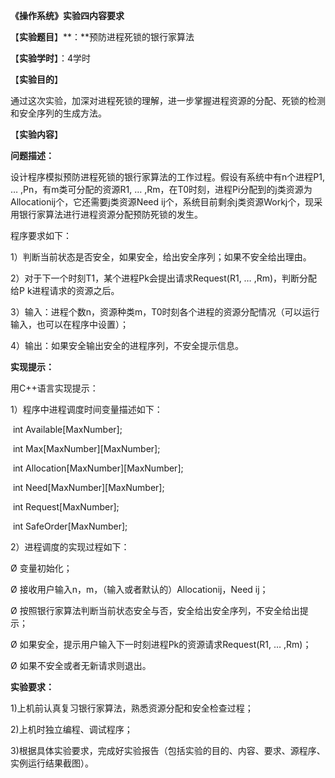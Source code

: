 **《操作系统》实验四内容要求**

【**实验题目**】**：**预防进程死锁的银行家算法

【**实验学时**】：4学时

【**实验目的**】 

通过这次实验，加深对进程死锁的理解，进一步掌握进程资源的分配、死锁的检测和安全序列的生成方法。

【**实验内容**】

**问题描述：**

设计程序模拟预防进程死锁的银行家算法的工作过程。假设有系统中有n个进程P1, … ,Pn，有m类可分配的资源R1, … ,Rm，在T0时刻，进程Pi分配到的j类资源为Allocationij个，它还需要j类资源Need ij个，系统目前剩余j类资源Workj个，现采用银行家算法进行进程资源分配预防死锁的发生。

程序要求如下：

1）判断当前状态是否安全，如果安全，给出安全序列；如果不安全给出理由。

2）对于下一个时刻T1，某个进程Pk会提出请求Request(R1, … ,Rm)，判断分配给P k进程请求的资源之后。

3）输入：进程个数n，资源种类m，T0时刻各个进程的资源分配情况（可以运行输入，也可以在程序中设置）；

4）输出：如果安全输出安全的进程序列，不安全提示信息。

 

**实现提示：**

用C++语言实现提示：

1）程序中进程调度时间变量描述如下：

​      int Available[MaxNumber];

​      int Max[MaxNumber][MaxNumber];

​      int Allocation[MaxNumber][MaxNumber];

​      int Need[MaxNumber][MaxNumber];

​      int Request[MaxNumber];

​      int SafeOrder[MaxNumber]; 

2）进程调度的实现过程如下：

Ø  变量初始化；

Ø  接收用户输入n，m，（输入或者默认的）Allocationij，Need ij；

Ø  按照银行家算法判断当前状态安全与否，安全给出安全序列，不安全给出提示；

Ø  如果安全，提示用户输入下一时刻进程Pk的资源请求Request(R1, … ,Rm)；

Ø  如果不安全或者无新请求则退出。

**实验要求：**

1)上机前认真复习银行家算法，熟悉资源分配和安全检查过程；

2)上机时独立编程、调试程序；

3)根据具体实验要求，完成好实验报告（包括实验的目的、内容、要求、源程序、实例运行结果截图）。